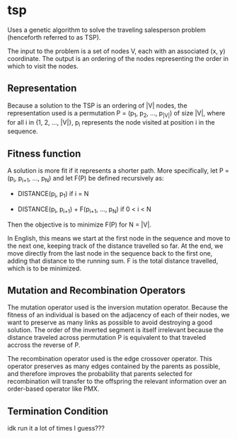 # tsp

Uses a genetic algorithm to solve the traveling salesperson problem (henceforth
referred to as TSP).

The input to the problem is a set of nodes V, each with an associated (x, y)
coordinate. The output is an ordering of the nodes representing the order in
which to visit the nodes.

## Representation

Because a solution to the TSP is an ordering of |V| nodes, the representation 
used is a permutation P = (p<sub>1</sub>, p<sub>2</sub>, ..., p<sub>|V|</sub>)
of size |V|, where for all i in {1, 2, ..., |V|}, p<sub>i</sub> represents the
node visited at position i in the sequence.

## Fitness function

A solution is more fit if it represents a shorter path. More specifically, let
P = (p<sub>i</sub>, p<sub>i+1</sub>, ..., p<sub>N</sub>) and let F(P) be
defined recursively as:

- DISTANCE(p<sub>i</sub>, p<sub>1</sub>) if i = N

- DISTANCE(p<sub>i</sub>, p<sub>i+1</sub>) + F(p<sub>i+1</sub>, ..., p<sub>N</sub>) if 0 < i < N

Then the objective is to minimize F(P) for N = |V|.

In English, this means we start at the first node in the sequence and move to 
the next one, keeping track of the distance travelled so far. At the end, we 
move directly from the last node in the sequence back to the first one, adding 
that distance to the running sum. F is the total distance travelled, which
is to be minimized.

## Mutation and Recombination Operators

The mutation operator used is the inversion mutation operator. Because the
fitness of an individual is based on the adjacency of each of their nodes, we
want to preserve as many links as possible to avoid destroying a good solution.
The order of the inverted segment is itself irrelevant because the distance
traveled across permutation P is equivalent to that traveled accross the reverse
of P.

The recombination operator used is the edge crossover operator. This operator
preserves as many edges contained by the parents as possible, and therefore
improves the probability that parents selected for recombination will transfer
to the offspring the relevant information over an order-based operator like PMX.

## Termination Condition

idk run it a lot of times I guess???
